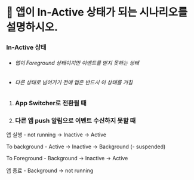 # 🍎 앱이 In-Active 상태가 되는 시나리오를 설명하시오.



### In-Active 상태

- ###### 앱이 Foreground 상태이지만 이벤트를 받지 못하는 상태

- ###### 다른 상태로 넘어가기 전에 앱은 반드시 이 상태를 거침



1. ### App Switcher로 전환될 때

2. ### 다른 앱 push 알림으로 이벤트 수신하지 못할 때





앱 실행 - not running -> Inactive -> Active

To background - Active -> Inactive -> Background (- suspended)

To Foreground - Background -> Inactive -> Active

앱 종료 - Background -> not running
